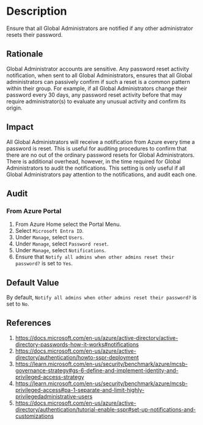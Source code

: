# Description

Ensure that all Global Administrators are notified if any other administrator resets their password.

## Rationale

Global Administrator accounts are sensitive. Any password reset activity notification, when sent to all Global Administrators, ensures that all Global administrators can passively confirm if such a reset is a common pattern within their group. For example, if all Global Administrators change their password every 30 days, any password reset activity before that may require administrator(s) to evaluate any unusual activity and confirm its origin.

## Impact

All Global Administrators will receive a notification from Azure every time a password is reset. This is useful for auditing procedures to confirm that there are no out of the ordinary password resets for Global Administrators. There is additional overhead, however, in the time required for Global Administrators to audit the notifications. This setting is only useful if all Global Administrators pay attention to the notifications, and audit each one.

## Audit

### From Azure Portal

1. From Azure Home select the Portal Menu.
2. Select `Microsoft Entra ID`.
3. Under `Manage`, select `Users`.
4. Under `Manage`, select `Password reset`.
5. Under `Manage`, select `Notifications`.
6. Ensure that `Notify all admins when other admins reset their password?` is set to `Yes`.

## Default Value

By default, `Notify all admins when other admins reset their password?` is set to `No`.

## References

1. <https://docs.microsoft.com/en-us/azure/active-directory/active-directory-passwords-how-it-works#notifications>
2. <https://docs.microsoft.com/en-us/azure/active-directory/authentication/howto-sspr-deployment>
3. <https://learn.microsoft.com/en-us/security/benchmark/azure/mcsb-governance-strategy#gs-6-define-and-implement-identity-and-privileged-access-strategy>
4. <https://learn.microsoft.com/en-us/security/benchmark/azure/mcsb-privileged-access#pa-1-separate-and-limit-highly-privilegedadministrative-users>
5. <https://docs.microsoft.com/en-us/azure/active-directory/authentication/tutorial-enable-sspr#set-up-notifications-and-customizations>
